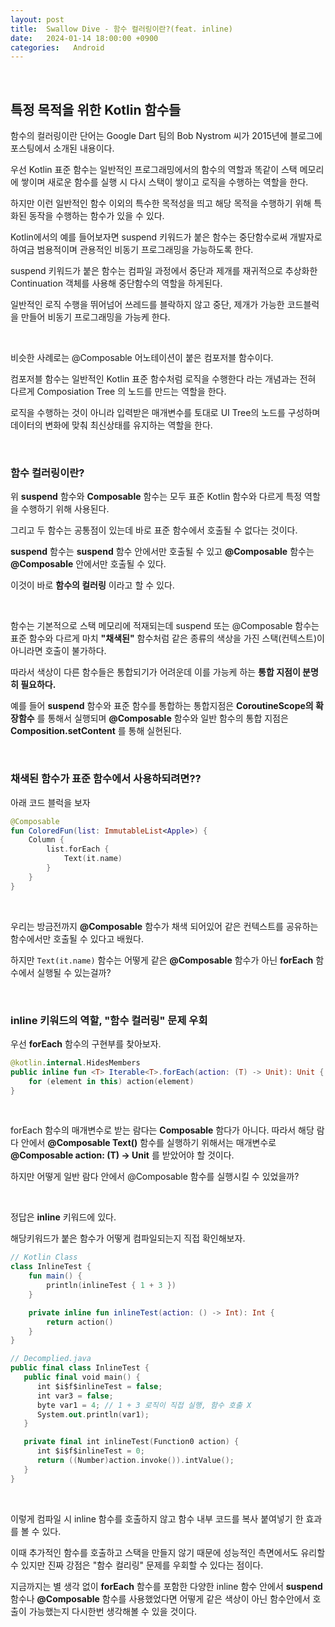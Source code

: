 ```yaml
---
layout: post
title:  Swallow Dive - 함수 컬러링이란?(feat. inline)
date:   2024-01-14 18:00:00 +0900
categories:   Android
---
```


<br>

## 특정 목적을 위한 Kotlin 함수들

함수의 컬러링이란 단어는 Google Dart 팀의 Bob Nystrom 씨가 2015년에 블로그에 포스팅에서 소개된 내용이다.

우선 Kotlin 표준 함수는 일반적인 프로그래밍에서의 함수의 역할과 똑같이 스택 메모리에 쌓이며 새로운 함수를 실행 시 다시 스택이 쌓이고 로직을 수행하는 역할을 한다.

하지만 이런 일반적인 함수 이외의 특수한 목적성을 띄고 해당 목적을 수행하기 위해 특화된 동작을 수행하는 함수가 있을 수 있다.

Kotlin에서의 예를 들어보자면 suspend 키워드가 붙은 함수는 중단함수로써 개발자로 하여금 범용적이며 관용적인 비동기 프로그래밍을 가능하도록 한다.

suspend 키워드가 붙은 함수는 컴파일 과정에서 중단과 제개를 재귀적으로 추상화한 Continuation 객체를 사용해 중단함수의 역할을 하게된다.

일반적인 로직 수행을 뛰어넘어 쓰레드를 블락하지 않고 중단, 제개가 가능한 코드블럭을 만들어 비동기 프로그래밍을 가능케 한다.

<br>

비슷한 사례로는 @Composable 어노테이션이 붙은 컴포저블 함수이다.

컴포저블 함수는 일반적인 Kotlin 표준 함수처럼 로직을 수행한다 라는 개념과는 전혀 다르게 Composiation Tree 의 노드를 만드는 역할을 한다.

로직을 수행하는 것이 아니라 입력받은 매개변수를 토대로 UI Tree의 노드를 구성하며 데이터의 변화에 맞춰 최신상태를 유지하는 역할을 한다.

<br>

### 함수 컬러링이란?


위 __suspend__ 함수와 __Composable__ 함수는 모두 표준 Kotlin 함수와 다르게 특정 역할을 수행하기 위해 사용된다.

그리고 두 함수는 공통점이 있는데 바로 표준 함수에서 호출될 수 없다는 것이다.

__suspend__ 함수는 __suspend__ 함수 안에서만 호출될 수 있고 __@Composable__ 함수는 __@Composable__ 안에서만 호출될 수 있다.

이것이 바로 __함수의 컬러링__ 이라고 할 수 있다.

<br>

함수는 기본적으로 스택 메모리에 적재되는데 suspend 또는 @Composable 함수는 표준 함수와 다르게 마치 __"채색된"__ 함수처럼 같은 종류의 색상을 가진 스택(컨텍스트)이 아니라면 호출이 불가하다.

따라서 색상이 다른 함수들은 통합되기가 어려운데 이를 가능케 하는 __통합 지점이 분명히 필요하다.__

예를 들어 __suspend__ 함수와 표준 함수를 통합하는 통합지점은 __CoroutineScope의 확장함수__ 를 통해서 실행되며 __@Composable__ 함수와 일반 함수의 통합 지점은 __Composition.setContent__ 를 통해 실현된다.

<br>

### 채색된 함수가 표준 함수에서 사용하되려면??

아래 코드 블럭을 보자

```kotlin
@Composable
fun ColoredFun(list: ImmutableList<Apple>) {
    Column {
        list.forEach {
            Text(it.name)
        }
    }
}
```

<br>

우리는 방금전까지 __@Composable__ 함수가 채색 되어있어 같은 컨텍스트를 공유하는 함수에서만 호출될 수 있다고 배웠다.

하지만 ```Text(it.name)``` 함수는 어떻게 같은 __@Composable__ 함수가 아닌 __forEach__ 함수에서 실행될 수 있는걸까?

<br>

### inline 키워드의 역할, "함수 컬러링" 문제 우회

우선 __forEach__ 함수의 구현부를 찾아보자.

```kotlin
@kotlin.internal.HidesMembers
public inline fun <T> Iterable<T>.forEach(action: (T) -> Unit): Unit {
    for (element in this) action(element)
}
```

<br>

forEach 함수의 매개변수로 받는 람다는 __Composable__ 함다가 아니다. 따라서 해당 람다 안에서 __@Composable Text()__ 함수를 실행하기 위해서는 매개변수로 __@Composable action: (T) -> Unit__ 를 받았어야 할 것이다.

하지만 어떻게 일반 람다 안에서 @Composable 함수를 실행시킬 수 있었을까?

<br>

정답은 __inline__ 키워드에 있다.

해당키워드가 붙은 함수가 어떻게 컴파일되는지 직접 확인해보자.

```kotlin
// Kotlin Class
class InlineTest {
    fun main() {
        println(inlineTest { 1 + 3 })
    }

    private inline fun inlineTest(action: () -> Int): Int {
        return action()
    }
}

// Decomplied.java
public final class InlineTest {
   public final void main() {
      int $i$f$inlineTest = false;
      int var3 = false;
      byte var1 = 4; // 1 + 3 로직이 직접 실행, 함수 호출 X
      System.out.println(var1);
   }

   private final int inlineTest(Function0 action) {
      int $i$f$inlineTest = 0;
      return ((Number)action.invoke()).intValue();
   }
}

```

<br>

이렇게 컴파일 시 inline 함수를 호출하지 않고 함수 내부 코드를 복사 붙여넣기 한 효과를 볼 수 있다.

이때 추가적인 함수를 호출하고 스택을 만들지 않기 때문에 성능적인 측면에서도 유리할 수 있지만 진짜 강점은 "함수 컬리링" 문제를 우회할 수 있다는 점이다.

지금까지는 별 생각 없이 __forEach__ 함수를 포함한 다양한 inline 함수 안에서 __suspend__ 함수나 __@Composable__ 함수를 사용했었다면 어떻게 같은 색상이 아닌 함수안에서 호출이 가능했는지 다시한번 생각해볼 수 있을 것이다.

<br>

